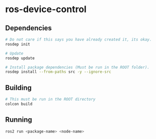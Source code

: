 # ros-device-control

## Dependencies

```bash
# Do not care if this says you have already created it, its okay.
rosdep init

# Update 
rosdep update

# Install package dependencies (Must be run in the ROOT folder).
rosdep install --from-paths src -y --ignore-src
```

## Building

```bash
# This must be run in the ROOT directory
colcon build 
```

## Running

```bash
ros2 run <package-name> <node-name>
```
